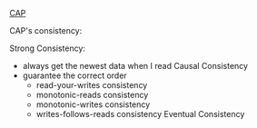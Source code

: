 [CAP](CAP.md)


CAP's consistency:

Strong Consistency:
* always get the newest data when I read
Causal Consistency
* guarantee the correct order
	* read-your-writes consistency
	- monotonic-reads consistency
	- monotonic-writes consistency
	- writes-follows-reads consistency
Eventual Consistency